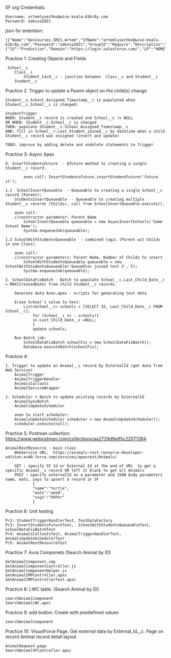 SF org Credentials:
    
    Username: artemlysechko@wise-koala-616r8y.com
    Password: odessa2021

json for extention:
    
    [{"Name":"DevCourses.SM21.Artem","SfName":"artemlysechko@wise-koala-616r8y.com","Password":"odessa2021","GroupId":"Require","Description":"","orgId":"","Type":{"Id":"Production","Domain":"https://login.salesforce.com/","LP":"HOME","landingPageOtherUrl":""}}]

Practice 1: Creating Objects and Fields
       
     School__c
        Class__c
            Student_Card__c - junction between  Class__c and Student__c
        Student__c

Practice 2: Trigger to update a Parent object on the child(s) change.

    Student__c.School_Assigned_Timestamp__c is populated when Student__c.School__c is changed;

    StudentTrigger
    WHEN: Student__c record is created and School__c != NULL
    OR WHEN: Student__c.School__c is changed 
    THEN: populate Student__c.School_Assigned_Timestamp__c
    AND: fill in School__r.Last_Student_joined__c by datetime when a child Student__c record was assigned (insert and update)

    TODO: improve by adding delete and undelete statements to Trigger

Practice 3: Async Apex
    
    0. InsertStudentsFuture  - @future method to creating a single Student__c record.

            anon call: InsertStudentsFuture.insertStudentFuture('future st');

    1.1  SchoolInsertQueueble  - Queueable to creating a single School__c record (Parent);
        StudentsInsertQueueable  - Queueable to creating multiple Student__c records (Childs), call from SchoolInsertQueueble.execute().

        anon call: 
        //constructor parameter: Parent Name
            SchoolInsertQueueble queueable = new AsyncInsertSchools('Some School Name');
            System.enqueueJob(queueable);

    1.2 SchoolWithStudentsQueueable  - combined logic (Parent wit Childs in one Class).

        anon call: 
        //constructor parameters: Parent Name, Number of Childs to insert 
            SchoolWithStudentsQueueable queueable = new SchoolWithStudentsQueueable('Queuebles joined test 2', 5);
            System.enqueueJob(queueable);

    2. SchoolDataFixBatch - Batch to populate School__c.Last_Child_Date__c = MAX(CreatedDate) from child Student__c records.
        
        Generate data Anon.apex - scripts for generating test data
        
        Erase School's value to test: 
            List<School__c> schools = [SELECT Id, Last_Child_Date__c FROM School__c];
                for (School__c sc : schools){
                sc.Last_Child_Date__c =NULL;
                }
                update schools;

        Run Batch job:
            SchoolDataFixBatch schoolFix = new SchoolDataFixBatch();
            Database.executeBatch(schoolFix);

Practice 4:

    1. Trigger to update an Animal__c record by ExternalId (get data from Web Service)
        AnimalTrigger
        AnimalTriggerHandler
        AnimalsCallouts
        AnimalServiceWrapper

    2. Scheduler + Batch to update existing records by ExternalId
        AnimalSyncBatch
        AnimalsUpdateScheduler

        anon to start scheduler: 
        AnimalsUpdateScheduler scheduler = new AnimalsUpdateScheduler();
        scheduler.execute(null);

Practice 5:
    Postman collection: https://www.getpostman.com/collections/aa2729d9a95c22071384
    
    AnimalRestResource - main class
        WebService URL:  https://animals-rest-resource-developer-edition.eu40.force.com/services/apexrest/Animals/

        GET : specify SF Id or External Id at the end of URL  to get a specific Animal__c record OR left it blank to get all Animals
        POST : specify externalId as a parameter and JSON body parameters name, eats, says to upsert a record in SF
                {
                "name":"turtle",
                "eats":"weed",
                "says":"hhhhr"
                }

Practice 6: Unit testing
    
    Pr2: StudentTriggerHandlerTest, TestDataFactory
    Pr3: InsertStudentsFutureTest,  SchoolWithStudentsQueueableTest, SchoolDataFixBatchTest
    Pr4: AnimalsCalloutsTest, AnimalTriggerHandlerTest, AnimalsUpdateSchedulerTest
    Pr5: AnimalRestResourceTest

Practice 7: Aura Componets (Search Animal by ID)

    GetAnimalComponent.cmp
    GetAnimalComponentController.js
    GetAnimalComponentHelper.js
    GetAnimalCMPController.apxc
    GetAnimalCMPControllerTest.apxc

Practice 8: LWC table. (Search Animal by ID)

    searchAnimalComponent
    SearchAnimalLWC.apxc

Practice 9: add button: Create with prediefined values 

    searchAnimalComponent

Practice 10: VisualForce Page. Get external data by External_Id__c. Page on record Animal record detail layout

    AnimalRequest.page
    SearchAnimalVFController.apxc
